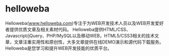 # helloweba
Helloweba(www.helloweba.com)专注于为WEB开发技术人员以及WEB开发爱好者提供优质文章及相关素材代码。
Helloweba提供HTML/CSS、Javascript/jQuery、PHP/MySQL以及移动WEB，HTML5/CSS3相关的技术文章，文章注重实用性和原创性，大多文章提供在线DEMO演示和源代码下载服务。
Helloweba是您学习和提升WEB开发技能的优质平台。
